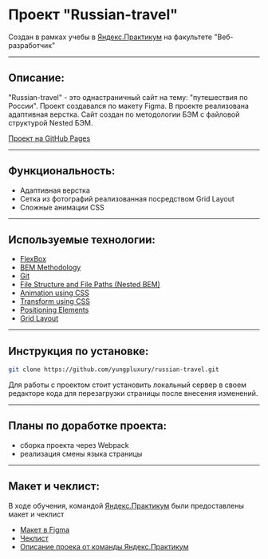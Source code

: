 # Проект "Russian-travel"
 Создан в рамках учебы в [Яндекс.Практикум](https://practicum.yandex.ru/) на факультете "Веб-разработчик"
 ___
## Описание:
"Russian-travel" - это однастраничный сайт на тему: "путешествия по России". Проект создавался по макету Figma. В проекте реализована адаптивная верстка. Сайт создан по методологии БЭМ с файловой структурой Nested БЭМ.

[Проект на GitHub Pages](https://yungpluxury.github.io/russian-travel/)
___
## Функциональность:

- Адаптивная верстка
- Сетка из фотографий реализованная посредством Grid Layout
- Сложные анимации CSS
___
## Используемые технологии:

- [FlexBox](https://developer.mozilla.org/ru/docs/Learn/CSS/CSS_layout/Flexbox)
- [BEM Methodology](https://ru.bem.info/)
- [Git](https://git-scm.com/)
- [File Structure and File Paths (Nested BEM)](https://en.bem.info/methodology/filestructure/#nested)
- [Animation using CSS](https://developer.mozilla.org/ru/docs/Web/CSS/animation)
- [Transform using CSS](https://developer.mozilla.org/ru/docs/Web/CSS/transform)
- [Positioning Elements](https://developer.mozilla.org/ru/docs/Web/CSS/position)
- [Grid Layout](https://developer.mozilla.org/ru/docs/Web/CSS/CSS_Grid_Layout)
___
## Инструкция по установке:

```sh
git clone https://github.com/yungpluxury/russian-travel.git
```
Для работы с проектом стоит установить локальный сервер в своем редакторе кода для перезагрузки страницы после внесения изменений.
___
## Планы по доработке проекта:

- сборка проекта через Webpack
- реализация смены языка страницы
___
## Макет и чеклист:

В ходе обучения, командой [Яндекс.Практикум](https://practicum.yandex.ru/) были предоставлены макет и чеклист

- [Макет в Figma](https://www.figma.com/file/5S2WSbEFL6awjVWJ0NWL8Q/Sprint-3_-Russia-_-desktop-%2B-mobile?node-id=28503%3A0)
- [Чеклист](https://code.s3.yandex.net/web-developer/checklists/new-program/checklist-3/index.html)
- [Описание проека от команды Яндекс.Практикум](https://disk.yandex.ru/i/Reoykh1qkf_Ctw)
